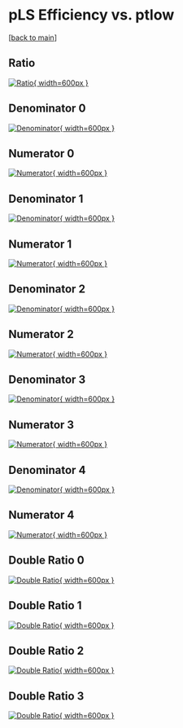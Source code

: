 # pLS Efficiency vs. ptlow

[[back to main](./)]



## Ratio

[![Ratio](../mtv/var/pLS_loweta_11_1_eff_ptlow.png){ width=600px }](../mtv/var/pLS_loweta_11_1_eff_ptlow.pdf)

## Denominator 0

[![Denominator](../mtv/den/pLS_loweta_11_1_eff_ptlow_den0.png){ width=600px }](../mtv/den/pLS_loweta_11_1_eff_ptlow_den0.pdf)

## Numerator 0

[![Numerator](../mtv/num/pLS_loweta_11_1_eff_ptlow_num0.png){ width=600px }](../mtv/num/pLS_loweta_11_1_eff_ptlow_num0.pdf)

## Denominator 1

[![Denominator](../mtv/den/pLS_loweta_11_1_eff_ptlow_den1.png){ width=600px }](../mtv/den/pLS_loweta_11_1_eff_ptlow_den1.pdf)

## Numerator 1

[![Numerator](../mtv/num/pLS_loweta_11_1_eff_ptlow_num1.png){ width=600px }](../mtv/num/pLS_loweta_11_1_eff_ptlow_num1.pdf)

## Denominator 2

[![Denominator](../mtv/den/pLS_loweta_11_1_eff_ptlow_den2.png){ width=600px }](../mtv/den/pLS_loweta_11_1_eff_ptlow_den2.pdf)

## Numerator 2

[![Numerator](../mtv/num/pLS_loweta_11_1_eff_ptlow_num2.png){ width=600px }](../mtv/num/pLS_loweta_11_1_eff_ptlow_num2.pdf)

## Denominator 3

[![Denominator](../mtv/den/pLS_loweta_11_1_eff_ptlow_den3.png){ width=600px }](../mtv/den/pLS_loweta_11_1_eff_ptlow_den3.pdf)

## Numerator 3

[![Numerator](../mtv/num/pLS_loweta_11_1_eff_ptlow_num3.png){ width=600px }](../mtv/num/pLS_loweta_11_1_eff_ptlow_num3.pdf)

## Denominator 4

[![Denominator](../mtv/den/pLS_loweta_11_1_eff_ptlow_den4.png){ width=600px }](../mtv/den/pLS_loweta_11_1_eff_ptlow_den4.pdf)

## Numerator 4

[![Numerator](../mtv/num/pLS_loweta_11_1_eff_ptlow_num4.png){ width=600px }](../mtv/num/pLS_loweta_11_1_eff_ptlow_num4.pdf)

## Double Ratio 0

[![Double Ratio](../mtv/ratio/pLS_loweta_11_1_eff_ptlow_ratio0.png){ width=600px }](../mtv/ratio/pLS_loweta_11_1_eff_ptlow_ratio0.pdf)

## Double Ratio 1

[![Double Ratio](../mtv/ratio/pLS_loweta_11_1_eff_ptlow_ratio1.png){ width=600px }](../mtv/ratio/pLS_loweta_11_1_eff_ptlow_ratio1.pdf)

## Double Ratio 2

[![Double Ratio](../mtv/ratio/pLS_loweta_11_1_eff_ptlow_ratio2.png){ width=600px }](../mtv/ratio/pLS_loweta_11_1_eff_ptlow_ratio2.pdf)

## Double Ratio 3

[![Double Ratio](../mtv/ratio/pLS_loweta_11_1_eff_ptlow_ratio3.png){ width=600px }](../mtv/ratio/pLS_loweta_11_1_eff_ptlow_ratio3.pdf)

